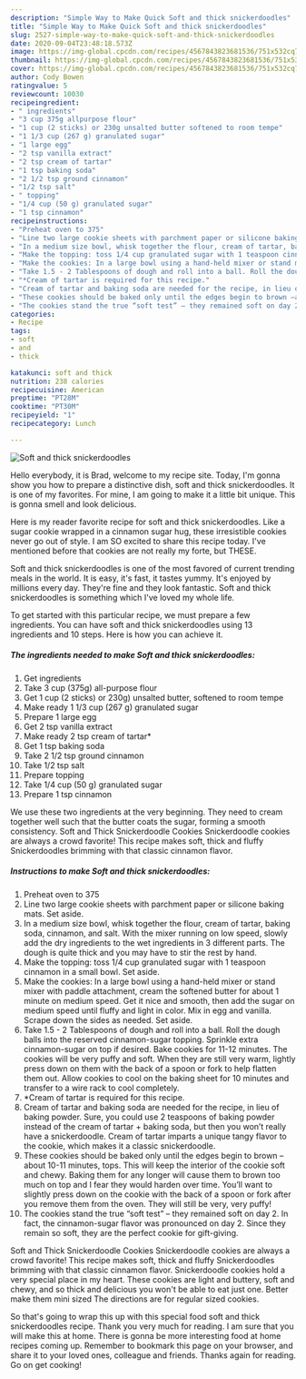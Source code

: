 ```yaml
---
description: "Simple Way to Make Quick Soft and thick snickerdoodles"
title: "Simple Way to Make Quick Soft and thick snickerdoodles"
slug: 2527-simple-way-to-make-quick-soft-and-thick-snickerdoodles
date: 2020-09-04T23:48:18.573Z
image: https://img-global.cpcdn.com/recipes/4567843823681536/751x532cq70/soft-and-thick-snickerdoodles-recipe-main-photo.jpg
thumbnail: https://img-global.cpcdn.com/recipes/4567843823681536/751x532cq70/soft-and-thick-snickerdoodles-recipe-main-photo.jpg
cover: https://img-global.cpcdn.com/recipes/4567843823681536/751x532cq70/soft-and-thick-snickerdoodles-recipe-main-photo.jpg
author: Cody Bowen
ratingvalue: 5
reviewcount: 10030
recipeingredient:
- " ingredients"
- "3 cup 375g allpurpose flour"
- "1 cup (2 sticks) or 230g unsalted butter softened to room tempe"
- "1 1/3 cup (267 g) granulated sugar"
- "1 large egg"
- "2 tsp vanilla extract"
- "2 tsp cream of tartar"
- "1 tsp baking soda"
- "2 1/2 tsp ground cinnamon"
- "1/2 tsp salt"
- " topping"
- "1/4 cup (50 g) granulated sugar"
- "1 tsp cinnamon"
recipeinstructions:
- "Preheat oven to 375"
- "Line two large cookie sheets with parchment paper or silicone baking mats. Set aside."
- "In a medium size bowl, whisk together the flour, cream of tartar, baking soda, cinnamon, and salt. With the mixer running on low speed, slowly add the dry ingredients to the wet ingredients in 3 different parts. The dough is quite thick and you may have to stir the rest by hand."
- "Make the topping: toss 1/4 cup granulated sugar with 1 teaspoon cinnamon in a small bowl. Set aside."
- "Make the cookies: In a large bowl using a hand-held mixer or stand mixer with paddle attachment, cream the softened butter for about 1 minute on medium speed. Get it nice and smooth, then add the sugar on medium speed until fluffy and light in color. Mix in egg and vanilla. Scrape down the sides as needed. Set aside."
- "Take 1.5 - 2 Tablespoons of dough and roll into a ball. Roll the dough balls into the reserved cinnamon-sugar topping. Sprinkle extra cinnamon-sugar on top if desired. Bake cookies for 11-12 minutes. The cookies will be very puffy and soft. When they are still very warm, lightly press down on them with the back of a spoon or fork to help flatten them out. Allow cookies to cool on the baking sheet for 10 minutes and transfer to a wire rack to cool completely."
- "*Cream of tartar is required for this recipe."
- "Cream of tartar and baking soda are needed for the recipe, in lieu of baking powder. Sure, you could use 2 teaspoons of baking powder instead of the cream of tartar + baking soda, but then you won’t really have a snickerdoodle. Cream of tartar imparts a unique tangy flavor to the cookie, which makes it a classic snickerdoodle."
- "These cookies should be baked only until the edges begin to brown –about 10-11 minutes, tops. This will keep the interior of the cookie soft and chewy. Baking them for any longer will cause them to brown too much on top and I fear they would harden over time. You’ll want to slightly press down on the cookie with the back of a spoon or fork after you remove them from the oven. They will still be very, very puffy!"
- "The cookies stand the true “soft test” – they remained soft on day 2. In fact, the cinnamon-sugar flavor was pronounced on day 2. Since they remain so soft, they are the perfect cookie for gift-giving."
categories:
- Recipe
tags:
- soft
- and
- thick

katakunci: soft and thick 
nutrition: 238 calories
recipecuisine: American
preptime: "PT28M"
cooktime: "PT30M"
recipeyield: "1"
recipecategory: Lunch

---
```



![Soft and thick snickerdoodles](https://img-global.cpcdn.com/recipes/4567843823681536/751x532cq70/soft-and-thick-snickerdoodles-recipe-main-photo.jpg)

Hello everybody, it is Brad, welcome to my recipe site. Today, I'm gonna show you how to prepare a distinctive dish, soft and thick snickerdoodles. It is one of my favorites. For mine, I am going to make it a little bit unique. This is gonna smell and look delicious.

Here is my reader favorite recipe for soft and thick snickerdoodles. Like a sugar cookie wrapped in a cinnamon sugar hug, these irresistible cookies never go out of style. I am SO excited to share this recipe today. I&#39;ve mentioned before that cookies are not really my forte, but THESE.

Soft and thick snickerdoodles is one of the most favored of current trending meals in the world. It is easy, it's fast, it tastes yummy. It's enjoyed by millions every day. They're fine and they look fantastic. Soft and thick snickerdoodles is something which I've loved my whole life.


To get started with this particular recipe, we must prepare a few ingredients. You can have soft and thick snickerdoodles using 13 ingredients and 10 steps. Here is how you can achieve it.

<!--inarticleads1-->

##### The ingredients needed to make Soft and thick snickerdoodles:

1. Get  ingredients
1. Take 3 cup (375g) all-purpose flour
1. Get 1 cup (2 sticks) or 230g) unsalted butter, softened to room tempe
1. Make ready 1 1/3 cup (267 g) granulated sugar
1. Prepare 1 large egg
1. Get 2 tsp vanilla extract
1. Make ready 2 tsp cream of tartar*
1. Get 1 tsp baking soda
1. Take 2 1/2 tsp ground cinnamon
1. Take 1/2 tsp salt
1. Prepare  topping
1. Take 1/4 cup (50 g) granulated sugar
1. Prepare 1 tsp cinnamon


We use these two ingredients at the very beginning. They need to cream together well such that the butter coats the sugar, forming a smooth consistency. Soft and Thick Snickerdoodle Cookies Snickerdoodle cookies are always a crowd favorite! This recipe makes soft, thick and fluffy Snickerdoodles brimming with that classic cinnamon flavor. 

<!--inarticleads2-->

##### Instructions to make Soft and thick snickerdoodles:

1. Preheat oven to 375
1. Line two large cookie sheets with parchment paper or silicone baking mats. Set aside.
1. In a medium size bowl, whisk together the flour, cream of tartar, baking soda, cinnamon, and salt. With the mixer running on low speed, slowly add the dry ingredients to the wet ingredients in 3 different parts. The dough is quite thick and you may have to stir the rest by hand.
1. Make the topping: toss 1/4 cup granulated sugar with 1 teaspoon cinnamon in a small bowl. Set aside.
1. Make the cookies: In a large bowl using a hand-held mixer or stand mixer with paddle attachment, cream the softened butter for about 1 minute on medium speed. Get it nice and smooth, then add the sugar on medium speed until fluffy and light in color. Mix in egg and vanilla. Scrape down the sides as needed. Set aside.
1. Take 1.5 - 2 Tablespoons of dough and roll into a ball. Roll the dough balls into the reserved cinnamon-sugar topping. Sprinkle extra cinnamon-sugar on top if desired. Bake cookies for 11-12 minutes. The cookies will be very puffy and soft. When they are still very warm, lightly press down on them with the back of a spoon or fork to help flatten them out. Allow cookies to cool on the baking sheet for 10 minutes and transfer to a wire rack to cool completely.
1. *Cream of tartar is required for this recipe.
1. Cream of tartar and baking soda are needed for the recipe, in lieu of baking powder. Sure, you could use 2 teaspoons of baking powder instead of the cream of tartar + baking soda, but then you won’t really have a snickerdoodle. Cream of tartar imparts a unique tangy flavor to the cookie, which makes it a classic snickerdoodle.
1. These cookies should be baked only until the edges begin to brown –about 10-11 minutes, tops. This will keep the interior of the cookie soft and chewy. Baking them for any longer will cause them to brown too much on top and I fear they would harden over time. You’ll want to slightly press down on the cookie with the back of a spoon or fork after you remove them from the oven. They will still be very, very puffy!
1. The cookies stand the true “soft test” – they remained soft on day 2. In fact, the cinnamon-sugar flavor was pronounced on day 2. Since they remain so soft, they are the perfect cookie for gift-giving.


Soft and Thick Snickerdoodle Cookies Snickerdoodle cookies are always a crowd favorite! This recipe makes soft, thick and fluffy Snickerdoodles brimming with that classic cinnamon flavor. Snickerdoodle cookies hold a very special place in my heart. These cookies are light and buttery, soft and chewy, and so thick and delicious you won&#39;t be able to eat just one. Better make them mini sized The directions are for regular sized cookies. 

So that's going to wrap this up with this special food soft and thick snickerdoodles recipe. Thank you very much for reading. I am sure that you will make this at home. There is gonna be more interesting food at home recipes coming up. Remember to bookmark this page on your browser, and share it to your loved ones, colleague and friends. Thanks again for reading. Go on get cooking!
